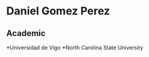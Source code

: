 Daniel Gomez Perez
================================
Academic
---------------------------------
*Universidad de Vigo
*North Carolina State University
